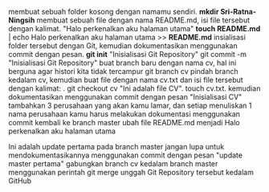 membuat sebuah folder kosong dengan namamu sendiri. <b>mkdir Sri-Ratna-Ningsih</b> 
membuat sebuah file dengan nama README.md, isi file tersebut dengan kalimat. 
"Halo perkenalkan aku halaman utama" <b>touch README.md</b> | echo Halo perkenalkan aku halaman utama >> <b>README.md</b>
insialisasi folder tersebut dengan Git, kemudian dokumentasikan menggunakan commit dengan pesan. <b>git init</b>
"Inisialisasi Git Repository" git commit -m "Inisialisasi Git Repository"
buat branch baru dengan nama cv, hal ini berguna agar histori kita tidak tercampur git branch cv
pindah branch kedalam cv, kemudian buat file dengan nama cv.txt dan isi file tersebut dengan kalimat: . git checkout cv
"Ini adalah file CV". touch cv.txt. 
kemudian dokumentasikan menggunakan commit dengan pesan
"Inisialisasi CV"
tambahkan 3 perusahaan yang akan kamu lamar, dan setiap menuliskan 1 nama perusahaan kamu harus melakukan dokumentasi menggunakan commit
kembali ke branch master
ubah file README.md menjadi
Halo perkenalkan aku halaman utama

Ini adalah update pertama pada branch master
jangan lupa untuk mendokumentasikannya menggunakan commit dengan pesan
"update master pertama"
gabungkan branch cv kedalam branch master menggunakan perintah git merge
unggah Git Repository tersebut kedalam GitHub